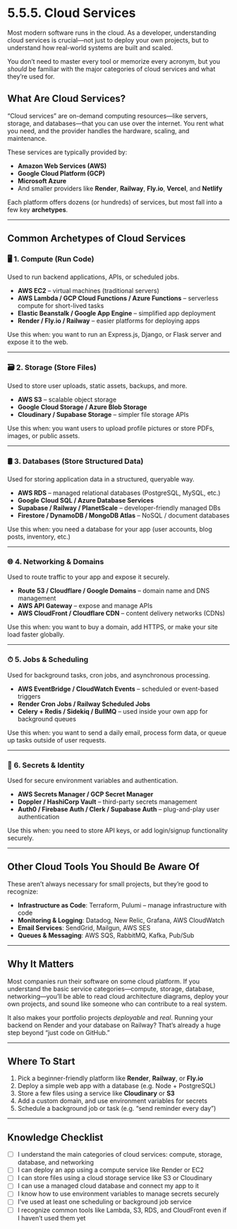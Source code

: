# 5.5.5. Cloud Services


Most modern software runs in the cloud. As a developer, understanding cloud services is crucial—not just to deploy your own projects, but to understand how real-world systems are built and scaled.

You don’t need to master every tool or memorize every acronym, but you *should* be familiar with the major categories of cloud services and what they’re used for.

## What Are Cloud Services?

“Cloud services” are on-demand computing resources—like servers, storage, and databases—that you can use over the internet. You rent what you need, and the provider handles the hardware, scaling, and maintenance.

These services are typically provided by:

* **Amazon Web Services (AWS)**
* **Google Cloud Platform (GCP)**
* **Microsoft Azure**
* And smaller providers like **Render**, **Railway**, **Fly.io**, **Vercel**, and **Netlify**

Each platform offers dozens (or hundreds) of services, but most fall into a few key **archetypes**.

---

## Common Archetypes of Cloud Services

### 🖥 1. Compute (Run Code)

Used to run backend applications, APIs, or scheduled jobs.

* **AWS EC2** – virtual machines (traditional servers)
* **AWS Lambda / GCP Cloud Functions / Azure Functions** – serverless compute for short-lived tasks
* **Elastic Beanstalk / Google App Engine** – simplified app deployment
* **Render / Fly.io / Railway** – easier platforms for deploying apps

Use this when: you want to run an Express.js, Django, or Flask server and expose it to the web.

---

### 🗃 2. Storage (Store Files)

Used to store user uploads, static assets, backups, and more.

* **AWS S3** – scalable object storage
* **Google Cloud Storage / Azure Blob Storage**
* **Cloudinary / Supabase Storage** – simpler file storage APIs

Use this when: you want users to upload profile pictures or store PDFs, images, or public assets.

---

### 🛢 3. Databases (Store Structured Data)

Used for storing application data in a structured, queryable way.

* **AWS RDS** – managed relational databases (PostgreSQL, MySQL, etc.)
* **Google Cloud SQL / Azure Database Services**
* **Supabase / Railway / PlanetScale** – developer-friendly managed DBs
* **Firestore / DynamoDB / MongoDB Atlas** – NoSQL / document databases

Use this when: you need a database for your app (user accounts, blog posts, inventory, etc.)

---

### 🌐 4. Networking & Domains

Used to route traffic to your app and expose it securely.

* **Route 53 / Cloudflare / Google Domains** – domain name and DNS management
* **AWS API Gateway** – expose and manage APIs
* **AWS CloudFront / Cloudflare CDN** – content delivery networks (CDNs)

Use this when: you want to buy a domain, add HTTPS, or make your site load faster globally.

---

### ⏱ 5. Jobs & Scheduling

Used for background tasks, cron jobs, and asynchronous processing.

* **AWS EventBridge / CloudWatch Events** – scheduled or event-based triggers
* **Render Cron Jobs / Railway Scheduled Jobs**
* **Celery + Redis / Sidekiq / BullMQ** – used inside your own app for background queues

Use this when: you want to send a daily email, process form data, or queue up tasks outside of user requests.

---

### 🔐 6. Secrets & Identity

Used for secure environment variables and authentication.

* **AWS Secrets Manager / GCP Secret Manager**
* **Doppler / HashiCorp Vault** – third-party secrets management
* **Auth0 / Firebase Auth / Clerk / Supabase Auth** – plug-and-play user authentication

Use this when: you need to store API keys, or add login/signup functionality securely.

---

## Other Cloud Tools You Should Be Aware Of

These aren’t always necessary for small projects, but they’re good to recognize:

* **Infrastructure as Code**: Terraform, Pulumi – manage infrastructure with code
* **Monitoring & Logging**: Datadog, New Relic, Grafana, AWS CloudWatch
* **Email Services**: SendGrid, Mailgun, AWS SES
* **Queues & Messaging**: AWS SQS, RabbitMQ, Kafka, Pub/Sub

---

## Why It Matters

Most companies run their software on some cloud platform. If you understand the basic service categories—compute, storage, database, networking—you’ll be able to read cloud architecture diagrams, deploy your own projects, and sound like someone who can contribute to a real system.

It also makes your portfolio projects *deployable* and *real*. Running your backend on Render and your database on Railway? That’s already a huge step beyond “just code on GitHub.”

---

## Where To Start

1. Pick a beginner-friendly platform like **Render**, **Railway**, or **Fly.io**
2. Deploy a simple web app with a database (e.g. Node + PostgreSQL)
3. Store a few files using a service like **Cloudinary** or **S3**
4. Add a custom domain, and use environment variables for secrets
5. Schedule a background job or task (e.g. “send reminder every day”)

---

## Knowledge Checklist

* [ ] I understand the main categories of cloud services: compute, storage, database, and networking
* [ ] I can deploy an app using a compute service like Render or EC2
* [ ] I can store files using a cloud storage service like S3 or Cloudinary
* [ ] I can use a managed cloud database and connect my app to it
* [ ] I know how to use environment variables to manage secrets securely
* [ ] I’ve used at least one scheduling or background job service
* [ ] I recognize common tools like Lambda, S3, RDS, and CloudFront even if I haven’t used them yet
